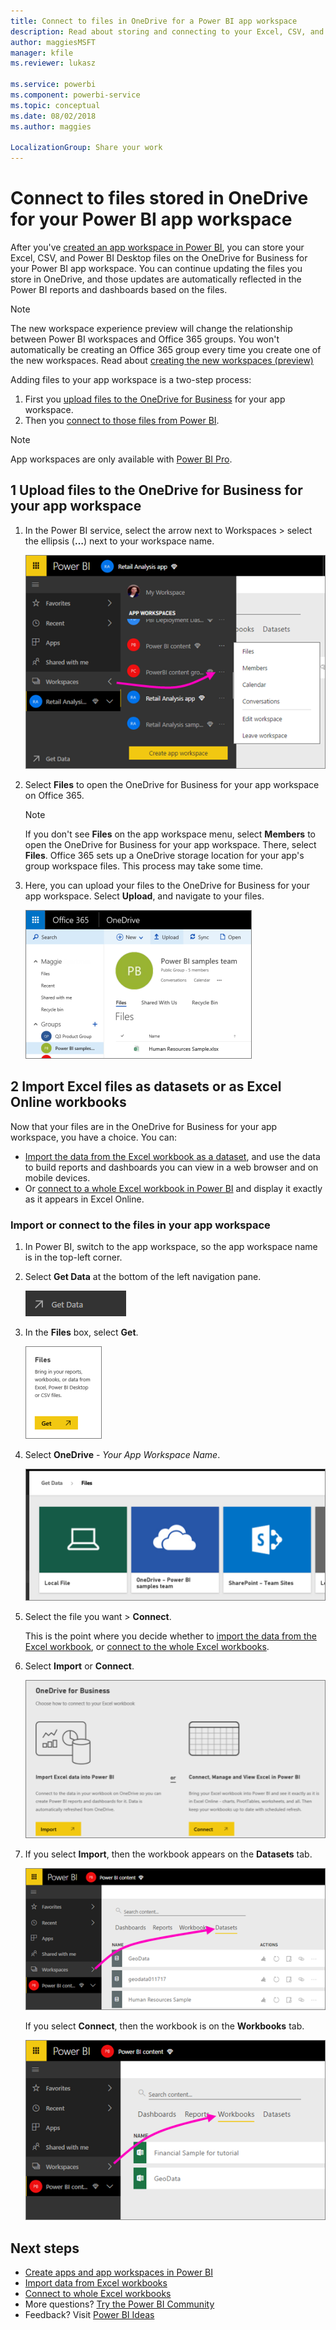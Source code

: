 ```yaml
---
title: Connect to files in OneDrive for a Power BI app workspace
description: Read about storing and connecting to your Excel, CSV, and Power BI Desktop files on the OneDrive for your Power BI app workspace.
author: maggiesMSFT
manager: kfile
ms.reviewer: lukasz

ms.service: powerbi
ms.component: powerbi-service
ms.topic: conceptual
ms.date: 08/02/2018
ms.author: maggies

LocalizationGroup: Share your work
---
```

# Connect to files stored in OneDrive for your Power BI app workspace
After you've [created an app workspace in Power BI](consumer/end-user-create-apps.md), you can store your Excel, CSV, and Power BI Desktop files on the OneDrive for Business for your Power BI app workspace. You can continue updating the files you store in OneDrive, and those updates are automatically reflected in the Power BI reports and dashboards based on the files. 

> [!NOTE]
> The new workspace experience preview will change the relationship between Power BI workspaces and Office 365 groups. You won't automatically be creating an Office 365 group every time you create one of the new workspaces. Read about [creating the new workspaces (preview)](service-create-the-new-workspaces.md)

Adding files to your app workspace is a two-step process: 

1. First you [upload files to the OneDrive for Business](service-connect-to-files-in-app-workspace-onedrive-for-business.md#1-upload-files-to-the-onedrive-for-business-for-your-app-workspace) for your app workspace.
2. Then you [connect to those files from Power BI](service-connect-to-files-in-app-workspace-onedrive-for-business.md#2-import-excel-files-as-datasets-or-as-excel-online-workbooks).

> [!NOTE]
> App workspaces are only available with [Power BI Pro](features-license-type.md).
> 
> 

## 1 Upload files to the OneDrive for Business for your app workspace
1. In the Power BI service, select the arrow next to Workspaces > select the ellipsis (**…**) next to your workspace name. 
   
   ![](media/service-connect-to-files-in-app-workspace-onedrive-for-business/power-bi-app-ellipsis.png)
2. Select **Files** to open the OneDrive for Business for your app workspace on Office 365.
   
   > [!NOTE]
   > If you don't see **Files** on the app workspace menu, select **Members** to open the OneDrive for Business for your app workspace. There, select **Files**. Office 365 sets up a OneDrive storage location for your app's group workspace files. This process may take some time. 
   > 
   > 
3. Here, you can upload your files to the OneDrive for Business for your app workspace. Select **Upload**, and navigate to your files.
   
   ![](media/service-connect-to-files-in-app-workspace-onedrive-for-business/pbi_grpfilesonedrive.png)

## 2 Import Excel files as datasets or as Excel Online workbooks
Now that your files are in the OneDrive for Business for your app workspace, you have a choice. You can: 

* [Import the data from the Excel workbook as a dataset](service-get-data-from-files.md), and use the data to build reports and dashboards you can view in a web browser and on mobile devices.
* Or [connect to a whole Excel workbook in Power BI](service-excel-workbook-files.md) and display it exactly as it appears in Excel Online.

### Import or connect to the files in your app workspace
1. In Power BI, switch to the app workspace, so the app workspace name is in the top-left corner. 
2. Select **Get Data** at the bottom of the left navigation pane. 
   
   ![](media/service-connect-to-files-in-app-workspace-onedrive-for-business/power-bi-app-get-data-button.png)
3. In the **Files** box, select **Get**.
   
   ![](media/service-connect-to-files-in-app-workspace-onedrive-for-business/pbi_getfiles.png)
4. Select **OneDrive** - *Your App Workspace Name*.
   
    ![](media/service-connect-to-files-in-app-workspace-onedrive-for-business/pbi_grp_one_drive_shrpt.png)
5. Select the file you want > **Connect**.
   
    This is the point where you decide whether to [import the data from the Excel workbook](service-get-data-from-files.md), or [connect to the whole Excel workbooks](service-excel-workbook-files.md).
6. Select **Import** or **Connect**.
   
    ![](media/service-connect-to-files-in-app-workspace-onedrive-for-business/pbi_importexceldataorwholecrop.png)
7. If you select **Import**, then the workbook appears on the **Datasets** tab. 
   
    ![](media/service-connect-to-files-in-app-workspace-onedrive-for-business/power-bi-app-excel-file-import.png)
   
    If you select **Connect**, then the workbook is on the **Workbooks** tab.
   
    ![](media/service-connect-to-files-in-app-workspace-onedrive-for-business/power-bi-app-excel-file-connect.png)

## Next steps
* [Create apps and app workspaces in Power BI](consumer/end-user-create-apps.md)
* [Import data from Excel workbooks](service-get-data-from-files.md)
* [Connect to whole Excel workbooks](service-excel-workbook-files.md)
* More questions? [Try the Power BI Community](http://community.powerbi.com/)
* Feedback? Visit [Power BI Ideas](https://ideas.powerbi.com/forums/265200-power-bi)

